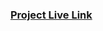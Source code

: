 <h3 align="left"><a href = "https://movies-api-app-pranav-shinde.netlify.app/">Project Live Link</a></h3>
